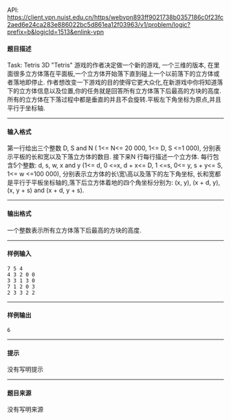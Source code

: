 API: https://client.vpn.nuist.edu.cn/https/webvpn893ff9021738b0357186c0f23fc2aed6e24ca283e886022bc5d861ea12f03963/v1/problem/logic?prefix=b&logicId=1513&enlink-vpn

#### 题目描述

Task: Tetris 3D "Tetris" 游戏的作者决定做一个新的游戏, 一个三维的版本, 在里面很多立方体落在平面板,一个立方体开始落下直到碰上一个以前落下的立方体或者落地即停止. 作者想改变一下游戏的目的使得它更大众化,在新游戏中你将知道落下的立方体信息以及位置,你的任务就是回答所有立方体落下后最高的方块的高度.所有的立方体在下落过程中都是垂直的并且不会旋转.平板左下角坐标为原点,并且平行于坐标轴.

---

#### 输入格式

第一行给出三个整数 D, S and N ( 1<= N<= 20 000, 1<= D, S <=1 000), 分别表示平板的长和宽以及下落立方体的数目. 接下来N 行每行描述一个立方体. 每行包含5个整数: d, s, w, x and y (1<= d, 0 <=x, d + x<= D, 1 <=s, 0<= y, s + y<= S, 1<= w <=100 000), 分别表示立方体的长\\宽\\高以及落下的左下角坐标, 长和宽都是平行于平板坐标轴的,落下后立方体着地的四个角坐标分别为: (x, y), (x + d, y), (x, y + s) and (x + d, y + s).

---

#### 输出格式

一个整数表示所有立方体落下后最高的方块的高度.

---

#### 样例输入
```
7 5 4
4 3 2 0 0
3 3 1 3 0
7 1 2 0 3
2 3 3 2 2

```

---

#### 样例输出
```
6

```

---

#### 提示

没有写明提示

---

#### 题目来源

没有写明来源